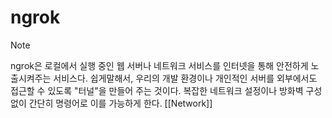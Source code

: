 # ngrok


> [!NOTE]
> 	 ngrok은 로컬에서 실행 중인 웹 서버나 네트워크 서비스를 인터넷을 통해 안전하게 노출시켜주는 서비스다.
> 	 쉽게말해서, 우리의 개발 환경이나 개인적인 서버를 외부에서도 접근할 수 있도록 "터널"을 만들어 주는 것이다.
> 	 복잡한 네트워크 설정이나 방화벽 구성 없이 간단히 명령어로 이를 가능하게 한다.
[[Network]]
